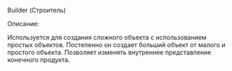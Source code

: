 Builder (Строитель)

Описание:

Используется для создания сложного объекта с использованием простых объектов. 
Постепенно он создает больший объект от малого и простого объекта. 
Позволяет изменять внутреннее представление конечного продукта.
